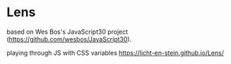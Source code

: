 # Lens

based on Wes Bos's JavaScript30 project (https://github.com/wesbos/JavaScript30).

playing through JS with CSS variables https://licht-en-stein.github.io/Lens/
